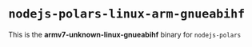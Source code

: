 # `nodejs-polars-linux-arm-gnueabihf`

This is the **armv7-unknown-linux-gnueabihf** binary for `nodejs-polars`
